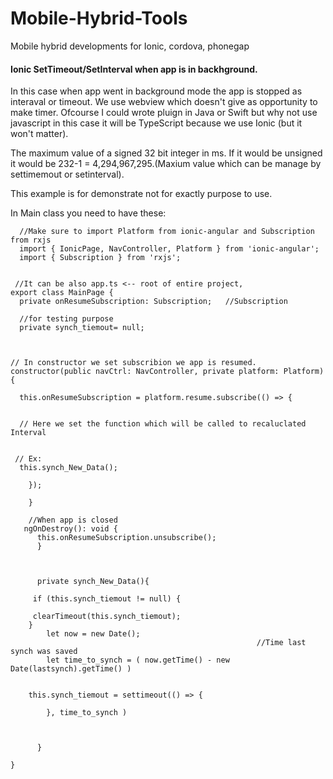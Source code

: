 # Mobile-Hybrid-Tools
Mobile hybrid developments for Ionic, cordova, phonegap



#### Ionic SetTimeout/SetInterval when app is in backhground.

In this case when app went in background mode the app is stopped as interaval or timeout. We use webview which doesn't give as opportunity to make timer. Ofcourse I could wrote pluign in Java or Swift but why not use javascript in this case it will be TypeScript because we use Ionic (but it won't matter). 


The maximum value of a signed 32 bit integer in ms. If it would be unsigned it would be 232-1 = 4,294,967,295.(Maxium value which can be manage by settimemout or setinterval).

This example is  for demonstrate not for exactly purpose to use.


In Main class you need to have these:

      //Make sure to import Platform from ionic-angular and Subscription from rxjs
      import { IonicPage, NavController, Platform } from 'ionic-angular';
      import { Subscription } from 'rxjs';
      
      
     //It can be also app.ts <-- root of entire project, 
    export class MainPage { 
      private onResumeSubscription: Subscription;   //Subscription 
      
      //for testing purpose
      private synch_tiemout= null;   
     
     
    
    // In constructor we set subscribion we app is resumed.
    constructor(public navCtrl: NavController, private platform: Platform) {
     
      this.onResumeSubscription = platform.resume.subscribe(() => {
      
      
      // Here we set the function which will be called to recaluclated Interval
      
      
     // Ex:
      this.synch_New_Data();
      
        });
 
        }
        
        //When app is closed
       ngOnDestroy(): void {
          this.onResumeSubscription.unsubscribe();
          }
          
          
          
          private synch_New_Data(){
              
         if (this.synch_tiemout != null) {
      
         clearTimeout(this.synch_tiemout);
        } 
            let now = new Date();
                                                           //Time last synch was saved
            let time_to_synch = ( now.getTime() - new Date(lastsynch).getTime() )
              
      
        this.synch_tiemout = settimeout(() => {
            
            }, time_to_synch ) 
        
          
          
          }

    }
    
    
    
    
